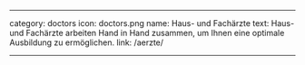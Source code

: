 ---

category: doctors
icon: doctors.png
name: Haus- und Fachärzte
text: Haus- und Fachärzte arbeiten Hand in Hand zusammen, um Ihnen eine optimale Ausbildung zu ermöglichen.
link: /aerzte/

---